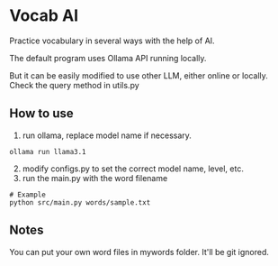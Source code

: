 # Vocab AI
Practice vocabulary in several ways with the help of AI.

The default program uses Ollama API running locally.

But it can be easily modified to use other LLM, either online or locally. Check the query method in utils.py

## How to use
1. run ollama, replace model name if necessary.
```commandline
ollama run llama3.1
```
2. modify configs.py to set the correct model name, level, etc.
3. run the main.py with the word filename
```
# Example
python src/main.py words/sample.txt
```

## Notes
You can put your own word files in mywords folder. It'll be git ignored.